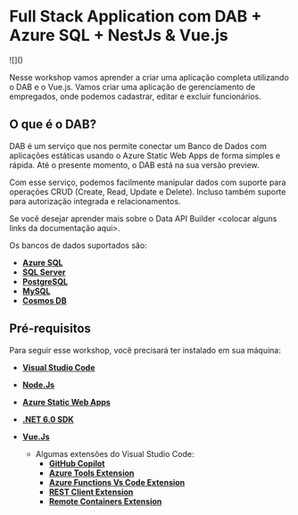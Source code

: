# Full Stack Application com DAB + Azure SQL + NestJs & Vue.js

<some image here>
![]()

Nesse workshop vamos aprender a criar uma aplicação completa utilizando o DAB e o Vue.js. Vamos criar uma aplicação de gerenciamento de empregados, onde podemos cadastrar, editar e excluir funcionários.

## O que é o DAB?

DAB é um serviço que nos permite conectar um Banco de Dados com aplicações estáticas usando o Azure Static Web Apps de forma simples e rápida. Até o presente momento, o DAB está na sua versão preview. 

Com esse serviço, podemos facilmente manipular dados com suporte para operações CRUD (Create, Read, Update e Delete). Incluso também suporte para autorização integrada e relacionamentos. 

Se você desejar aprender mais sobre o Data API Builder  <colocar alguns links da documentação aqui>.

Os bancos de dados suportados são:

- **[Azure SQL](https://azure.microsoft.com/products/azure-sql/?WT.mc_id=javascript-75515-gllemos)** 
- **[SQL Server](https://www.microsoft.com/sql-server/sql-server-downloads?WT.mc_id=javascript-75515-gllemos)**
- **[PostgreSQL](https://www.postgresql.org/)** 
- **[MySQL](https://www.mysql.com/)**
- **[Cosmos DB](https://azure.microsoft.com/products/cosmos-db/?WT.mc_id=javascript-75515-gllemos)**

## Pré-requisitos

Para seguir esse workshop, você precisará ter instalado em sua máquina:

- **[Visual Studio Code](https://code.visualstudio.com/?WT.mc_id=javascript-75515-gllemos)**
- **[Node.Js](https://nodejs.org/en/)**
- **[Azure Static Web Apps](https://azure.microsoft.com/services/app-service/static/?WT.mc_id=javascript-75515-gllemos)** 
- **[.NET 6.0 SDK](https://learn.microsoft.com/azure/azure-functions/?WT.mc_id=javascript-75515-gllemos)** 

- **[Vue.Js](https://vuejs.org/)** 
  - Algumas extensões do Visual Studio Code:
    - **[GitHub Copilot](https://marketplace.visualstudio.com/items?itemName=GitHub.copilot&WT.mc_id=javascript-75515-gllemos)**
    - **[Azure Tools Extension](https://marketplace.visualstudio.com/items?itemName=ms-vscode.vscode-node-azure-pack&WT.mc_id=javascript-75515-gllemos)**
    - **[Azure Functions Vs Code Extension](https://github.com/Azure/azure-functions-core-tools)**
    - **[REST Client Extension](https://marketplace.visualstudio.com/items?itemName=humao.rest-client&WT.mc_id=javascript-75515-gllemos)**
    - **[Remote Containers Extension](https://marketplace.visualstudio.com/items?itemName=ms-vscode-remote.remote-containers&WT.mc_id=javascript-75515-gllemos)**
    





